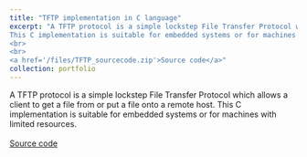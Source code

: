 ```yaml
---
title: "TFTP implementation in C language"
excerpt: "A TFTP protocol is a simple lockstep File Transfer Protocol which allows a client to get a file from or put a file onto a remote host.
This C implementation is suitable for embedded systems or for machines with limited resources.
<br>
<br>
<a href='/files/TFTP_sourcecode.zip'>Source code</a>"
collection: portfolio
---
```


A TFTP protocol is a simple lockstep File Transfer Protocol which allows a client to get a file from or put a file onto a remote host.
This C implementation is suitable for embedded systems or for machines with limited resources.
<br>
<br>
<a href='/files/TFTP_sourcecode.zip'>Source code</a>
